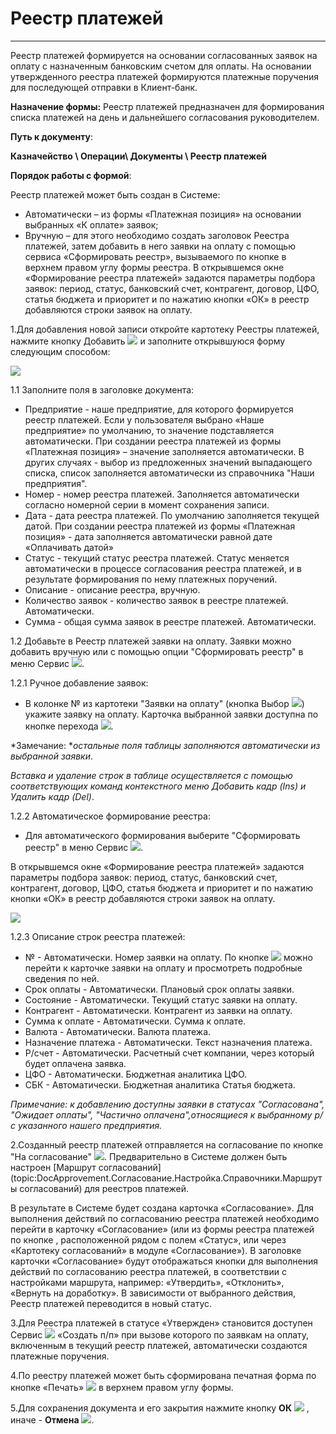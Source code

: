 ﻿#  Реестр платежей
_ _ _ _  _

Реестр платежей формируется на основании согласованных заявок на оплату с назначенным банковским счетом для оплаты. На основании утвержденного реестра платежей формируются платежные поручения для последующей отправки в Клиент-банк.

**Назначение формы:**  Реестр платежей предназначен для формирования списка платежей на день и дальнейшего согласования руководителем.

**Путь к документу**:

**Казначейство \ Операции\ Документы \ Реестр платежей**

**Порядок работы с формой**:

Реестр платежей может быть создан в Системе:

* Автоматически – из формы «Платежная позиция» на основании выбранных «К оплате» заявок;
* Вручную – для этого необходимо создать заголовок Реестра платежей, затем добавить в него заявки на оплату с помощью сервиса «Сформировать реестр», вызываемого по кнопке в верхнем правом углу формы реестра. В открывшемся окне «Формирование реестра платежей» задаются параметры подбора заявок: период, статус, банковский счет, контрагент, договор, ЦФО, статья бюджета и приоритет и по нажатию кнопки «ОК» в реестр добавляются строки заявок на оплату.


1.Для добавления новой записи откройте картотеку Реестры платежей, нажмите кнопку Добавить ![](topic:AddFiles.Btn_Add.png) и заполните открывшуюся форму следующим способом:

![](topic:.AddFiles.Screenshot_2551.jpg)

1.1 Заполните поля в заголовке документа:

* Предприятие - наше предприятие, для которого формируется реестр платежей. Если у пользователя выбрано «Наше предприятие» по умолчанию, то значение подставляется автоматически. При создании реестра платежей из формы «Платежная позиция» – значение заполняется автоматически. В других случаях - выбор из предложенных значений выпадающего списка, список заполняется автоматически из справочника "Наши предприятия".
* Номер - номер реестра платежей. Заполняется автоматически согласно номерной серии в момент сохранения записи.
* Дата - дата реестра платежей. По умолчанию заполняется текущей датой. При создании реестра платежей из формы «Платежная позиция» - дата заполняется автоматически равной дате «Оплачивать датой»
* Статус - текущий статус реестра платежей. Статус меняется автоматически в процессе согласования реестра платежей, и в результате формирования по нему платежных поручений.
* Описание - описание реестра, вручную.
* Количество заявок - количество заявок в реестре платежей. Автоматически.
* Сумма - общая сумма заявок в реестре платежей. Автоматически.

1.2 Добавьте в Реестр платежей заявки на оплату. Заявки можно добавить вручную или с помощью опции "Сформировать реестр" в меню Сервис ![](topic:DocApprovement.AddFiles.Btn_Services.png).

1.2.1 Ручное добавление заявок:

* В колонке № из картотеки "Заявки на оплату" (кнопка Выбор ![](topic:Com.AddFiles.Btn_select.png)) укажите заявку на оплату. Карточка выбранной заявки доступна по кнопке перехода ![](topic:Com.AddFiles.Btn_go.png).

*Замечание: **остальные поля таблицы заполняются автоматически из выбранной заявки*.

*Вставка и удаление строк в таблице осуществляется с помощью соответствующих команд контекстного меню Добавить кадр (Ins) и Удалить кадр (Del)*.

1.2.2 Автоматическое формирование реестра:

* Для автоматического формирования выберите "Сформировать реестр" в меню Сервис ![](topic:Com.AddFiles.Btn_Services.png).

В открывшемся окне «Формирование реестра платежей» задаются параметры подбора заявок: период, статус, банковский счет, контрагент, договор, ЦФО, статья бюджета и приоритет и по нажатию кнопки «ОК» в реестр добавляются строки заявок на оплату.

![](topic:.AddFiles.Screenshot_2552.jpg)


1.2.3  Описание строк реестра платежей:

* №  - Автоматически. Номер заявки на оплату. По кнопке ![](topic:.AddFiles.Btn_go.png)  можно перейти к карточке заявки на оплату и просмотреть подробные сведения по ней.
* Срок оплаты - Автоматически. Плановый срок оплаты заявки.
* Состояние - Автоматически. Текущий статус заявки на оплату.
* Контрагент - Автоматически. Контрагент из заявки на оплату.
* Сумма к оплате - Автоматически. Сумма к оплате.
* Валюта -  Автоматически. Валюта платежа.
* Назначение платежа - Автоматически. Текст назначения платежа.
* Р/счет - Автоматически. Расчетный счет компании, через который будет оплачена заявка.
* ЦФО - Автоматически. Бюджетная аналитика ЦФО.
* СБК - Автоматически. Бюджетная аналитика Статья бюджета.

*Примечание: к добавлению доступны заявки в статусах "Согласована", "Ожидает оплаты", "Частично оплачена",относящиеся к выбранному р/с указанного нашего предприятия.*

2.Созданный реестр платежей отправляется на согласование по кнопке "На согласование" ![](topic:.AddFiles.Btn_sogl.png). Предварительно в Системе должен быть настроен [Маршрут согласований](topic:DocApprovement.Согласование.Настройка.Справочники.Маршруты согласований) для реестров платежей.

В результате в Системе будет создана карточка «Согласование». Для выполнения действий по согласованию реестра платежей необходимо перейти в карточку «Согласование» (или из формы реестра платежей по кнопке  , расположенной рядом с полем «Статус», или через «Картотеку согласований» в модуле «Согласование»). 
В заголовке карточки «Согласование» будут отображаться кнопки для выполнения действий по согласованию реестра платежей, в соответствии с настройками маршрута, например: «Утвердить», «Отклонить», «Вернуть на доработку». 
В зависимости от выбранного действия, Реестр платежей переводится в новый статус.

3.Для Реестра платежей в статусе «Утвержден» становится доступен Cервис ![](topic:.AddFiles.Btn_Services.png) «Создать п/п» при вызове которого по заявкам на оплату, включенным в текущий реестр платежей, автоматически создаются платежные поручения.


4.По реестру платежей может быть сформирована печатная форма по кнопке «Печать» ![](topic:Com.AddFiles.Buttons.Btn_print.png)  в верхнем правом углу формы.

5.Для сохранения документа и его закрытия нажмите кнопку **ОК**
 ![](topic:AddFiles.Btn_Post.png) , иначе  -  **Отмена** ![](topic:AddFiles.BtnCloseCancel.png).
